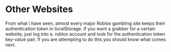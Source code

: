 # Other Websites

From what i have seen, almost every major Roblox gambling site keeps their authentication token in localStorage. If you want a grabber for a certain website, just log into a. roblox account and look for the authentication token key-value pair. If you are attempting to do this you should know what comes next.
